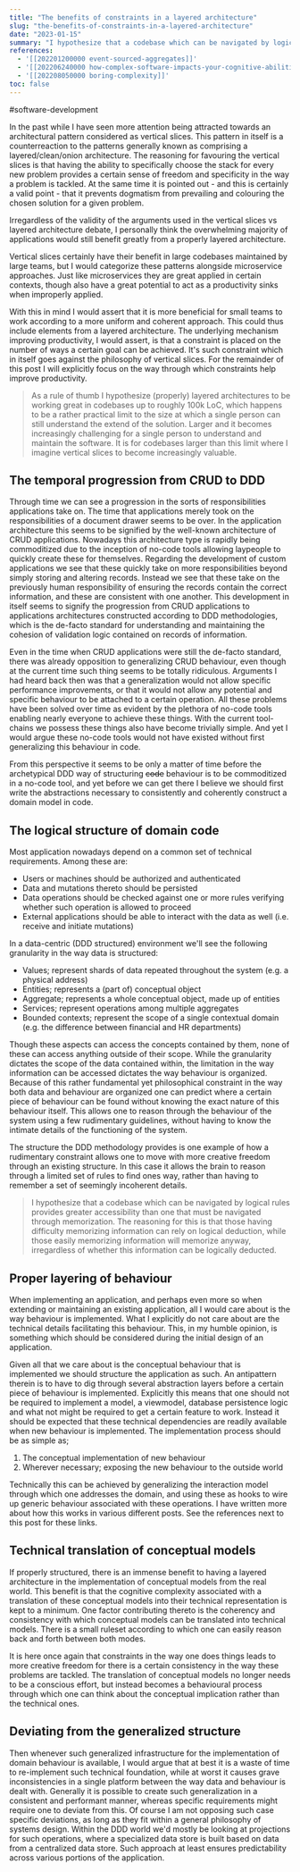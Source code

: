 ```yaml
---
title: "The benefits of constraints in a layered architecture"
slug: "the-benefits-of-constraints-in-a-layered-architecture"
date: "2023-01-15"
summary: "I hypothesize that a codebase which can be navigated by logical rules provides greater accessibility than one that must be navigated through memorization. This is one of the reasons why small teams could benefit from a layered architecture."
references: 
  - '[[202201200000 event-sourced-aggregates]]'
  - '[[202206240000 how-complex-software-impacts-your-cognitive-abilities]]'
  - '[[202208050000 boring-complexity]]'
toc: false
---
```


#software-development

In the past while I have seen more attention being attracted towards an architectural pattern considered as vertical slices. This pattern in itself is a counterreaction to the patterns generally known as comprising a layered/clean/onion architecture. The reasoning for favouring the vertical slices is that having the ability to specifically choose the stack for every new problem provides a certain sense of freedom and specificity in the way a problem is tackled. At the same time it is pointed out - and this is certainly a valid point - that it prevents dogmatism from prevailing and colouring the chosen solution for a given problem.

Irregardless of the validity of the arguments used in the vertical slices vs layered architecture debate, I personally think the overwhelming majority of applications would still benefit greatly from a properly layered architecture.

Vertical slices certainly have their benefit in large codebases maintained by large teams, but I would categorize these patterns alongside microservice approaches. Just like microservices they are great applied in certain contexts, though also have a great potential to act as a productivity sinks when improperly applied.

With this in mind I would assert that it is more beneficial for small teams to work according to a more uniform and coherent approach. This could thus include elements from a layered architecture. The underlying mechanism improving productivity, I would assert, is that a constraint is placed on the number of ways a certain goal can be achieved. It's such constraint which in itself goes against the philosophy of vertical slices. For the remainder of this post I will explicitly focus on the way through which constraints help improve productivity.

> As a rule of thumb I hypothesize (properly) layered architectures to be working great in codebases up to roughly 100k LoC, which happens to be a rather practical limit to the size at which a single person can still understand the extend of the solution. Larger and it becomes increasingly challenging for a single person to understand and maintain the software. It is for codebases larger than this limit where I imagine vertical slices to become increasingly valuable.  

## The temporal progression from CRUD to DDD
Through time we can see a progression in the sorts of responsibilities applications take on. The time that applications merely took on the responsibilities of a document drawer seems to be over. In the application architecture this seems to be signified by the well-known architecture of CRUD applications. Nowadays this architecture type is rapidly being commoditized due to the inception of no-code tools allowing laypeople to quickly create these for themselves. Regarding the development of custom applications we see that these quickly take on more responsibilities beyond simply storing and altering records. Instead we see that these take on the previously human responsibility of ensuring the records contain the correct information, and these are consistent with one another. This development in itself seems to signify the progression from CRUD applications to applications architectures constructed according to DDD methodologies, which is the de-facto standard for understanding and maintaining the cohesion of validation logic contained on records of information.

Even in the time when CRUD applications were still the de-facto standard, there was already opposition to generalizing CRUD behaviour, even though at the current time such thing seems to be totally ridiculous. Arguments I had heard back then was that a generalization would not allow specific performance improvements, or that it would not allow any potential and specific behaviour to be attached to a certain operation. All these problems have been solved over time as evident by the plethora of no-code tools enabling nearly everyone to achieve these things. With the current tool-chains we possess these things also have become trivially simple. And yet I would argue these no-code tools would not have existed without first generalizing this behaviour in code.

From this perspective it seems to be only a matter of time before the archetypical DDD way of structuring ~~code~~ behaviour is to be commoditized in a no-code tool, and yet before we can get there I believe we should first write the abstractions necessary to consistently and coherently construct a domain model in code.

## The logical structure of domain code
Most application nowadays depend on a common set of technical requirements. Among these are:

- Users or machines should be authorized and authenticated
- Data and mutations thereto should be persisted
- Data operations should be checked against one or more rules verifying whether such operation is allowed to proceed
- External applications should be able to interact with the data as well (i.e. receive and initiate mutations)

In a data-centric (DDD structured) environment we'll see the following granularity in the way data is structured:

- Values; represent shards of data repeated throughout the system (e.g. a physical address)
- Entities; represents a (part of) conceptual object
- Aggregate; represents a whole conceptual object, made up of entities
- Services; represent operations among multiple aggregates
- Bounded contexts; represent the scope of a single contextual domain (e.g. the difference between financial and HR departments)

Though these aspects can access the concepts contained by them, none of these can access anything outside of their scope. While the granularity dictates the scope of the data contained within, the limitation in the way information can be accessed dictates the way behaviour is organized. Because of this rather fundamental yet philosophical constraint in the way both data and behaviour are organized one can predict where a certain piece of behaviour can be found without knowing the exact nature of this behaviour itself. This allows one to reason through the behaviour of the system using a few rudimentary guidelines, without having to know the intimate details of the functioning of the system.

The structure the DDD methodology provides is one example of how a rudimentary constraint allows one to move with more creative freedom through an existing structure. In this case it allows the brain to reason through a limited set of rules to find ones way, rather than having to remember a set of seemingly incoherent details.

> I hypothesize that a codebase which can be navigated by logical rules provides greater accessibility than one that must be navigated through memorization. The reasoning for this is that those having difficulty memorizing information can rely on logical deduction, while those easily memorizing information will memorize anyway, irregardless of whether this information can be logically deducted.

## Proper layering of behaviour
When implementing an application, and perhaps even more so when extending or maintaining an existing application, all I would care about is the way behaviour is implemented. What I explicitly do not care about are the technical details facilitating this behaviour. This, in my humble opinion, is something which should be considered during the initial design of an application.

Given all that we care about is the conceptual behaviour that is implemented we should structure the application as such. An antipattern therein is to have to dig through several abstraction layers before a certain piece of behaviour is implemented. Explicitly this means that one should not be required to implement a model, a viewmodel, database persistence logic and what not might be required to get a certain feature to work. Instead it should be expected that these technical dependencies are readily available when new behaviour is implemented. The implementation process should be as simple as;

1. The conceptual implementation of new behaviour
2. Wherever necessary; exposing the new behaviour to the outside world

Technically this can be achieved by generalizing the interaction model through which one addresses the domain, and using these as hooks to wire up generic behaviour associated with these operations. I have written more about how this works in various different posts. See the references next to this post for these links.

## Technical translation of conceptual models
If properly structured, there is an immense benefit to having a layered architecture in the implementation of conceptual models from the real world. This benefit is that the cognitive complexity associated with a translation of these conceptual models into their technical representation is kept to a minimum. One factor contributing thereto is the coherency and consistency with which conceptual models can be translated into technical models. There is a small ruleset according to which one can easily reason back and forth between both modes.

It is here once again that constraints in the way one does things leads to more creative freedom for there is a certain consistency in the way these problems are tackled. The translation of conceptual models no longer needs to be a conscious effort, but instead becomes a behavioural process through which one can think about the conceptual implication rather than the technical ones.

## Deviating from the generalized structure
Then whenever such generalized infrastructure for the implementation of domain behaviour is available, I would argue that at best it is a waste of time to re-implement such technical foundation, while at worst it causes grave inconsistencies in a single platform between the way data and behaviour is dealt with. Generally it is possible to create such generalization in a consistent and performant manner, whereas specific requirements might require one to deviate from this. Of course I am not opposing such case specific deviations, as long as they fit within a general philosophy of systems design. Within the DDD world we'd mostly be looking at projections for such operations, where a specialized data store is built based on data from a centralized data store. Such approach at least ensures predictability across various portions of the application.
